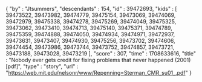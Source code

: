 {
  "by" : "Jtsummers",
  "descendants" : 154,
  "id" : 39472693,
  "kids" : [ 39473522, 39473982, 39474779, 39475154, 39473069, 39474069, 39472979, 39475338, 39474278, 39475269, 39474049, 39475325, 39473062, 39473410, 39474713, 39475140, 39475371, 39474789, 39475359, 39474888, 39474050, 39474934, 39474971, 39472937, 39473631, 39473407, 39474930, 39475256, 39473702, 39474606, 39474454, 39473986, 39473744, 39473752, 39474857, 39473721, 39473188, 39473028, 39473219 ],
  "score" : 307,
  "time" : 1708633616,
  "title" : "Nobody ever gets credit for fixing problems that never happened (2001) [pdf]",
  "type" : "story",
  "url" : "https://web.mit.edu/nelsonr/www/Repenning=Sterman_CMR_su01_.pdf"
}
